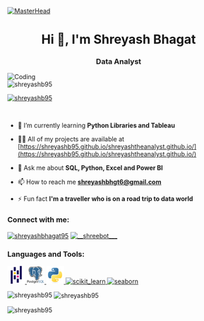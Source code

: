 [![MasterHead](https://nielseniq.com/wp-content/uploads/sites/4/2021/02/data-science-icon-animation-banner-clockwise-4.gif?w=1024)](https://github.com/ShreyashB95/ShreyashB95)
<h1 align="center">Hi 👋, I'm Shreyash Bhagat</h1>
<h3 align="center">Data Analyst </h3>
<img align="right" alt="Coding" width="1280" src="https://i.pinimg.com/originals/fc/71/63/fc71635c7f1b09ed30413f59bb749582.gif">

<p align="left"> <img src="https://komarev.com/ghpvc/?username=shreyashb95&label=Profile%20views&color=0e75b6&style=flat" alt="shreyashb95" /> </p>

<p align="left"> <a href="https://github.com/ryo-ma/github-profile-trophy"><img src="https://github-profile-trophy.vercel.app/?username=shreyashb95" alt="shreyashb95" /></a> </p>

<p align="left"> <a href="https://twitter.com/" target="blank"><img src="https://img.shields.io/twitter/follow/?logo=twitter&style=for-the-badge" alt="" /></a> </p>

- 🌱 I’m currently learning **Python Libraries and Tableau**

- 👨‍💻 All of my projects are available at [https://shreyashb95.github.io/shreyashtheanalyst.github.io/](https://shreyashb95.github.io/shreyashtheanalyst.github.io/)

- 💬 Ask me about **SQL, Python, Excel and Power BI**

- 📫 How to reach me **shreyashbhgt6@gmail.com**

- ⚡ Fun fact **I'm a traveller who is on a road trip to data world**

<h3 align="left">Connect with me:</h3>
<p align="left">
<a href="https://linkedin.com/in/shreyashbhagat95" target="blank"><img align="center" src="https://raw.githubusercontent.com/rahuldkjain/github-profile-readme-generator/master/src/images/icons/Social/linked-in-alt.svg" alt="shreyashbhagat95" height="30" width="40" /></a>
<a href="https://instagram.com/__shreebot___" target="blank"><img align="center" src="https://raw.githubusercontent.com/rahuldkjain/github-profile-readme-generator/master/src/images/icons/Social/instagram.svg" alt="__shreebot___" height="30" width="40" /></a>
</p>

<h3 align="left">Languages and Tools:</h3>
<p align="left"> <a href="https://pandas.pydata.org/" target="_blank" rel="noreferrer"> <img src="https://raw.githubusercontent.com/devicons/devicon/2ae2a900d2f041da66e950e4d48052658d850630/icons/pandas/pandas-original.svg" alt="pandas" width="40" height="40"/> </a> <a href="https://www.postgresql.org" target="_blank" rel="noreferrer"> <img src="https://raw.githubusercontent.com/devicons/devicon/master/icons/postgresql/postgresql-original-wordmark.svg" alt="postgresql" width="40" height="40"/> </a> <a href="https://www.python.org" target="_blank" rel="noreferrer"> <img src="https://raw.githubusercontent.com/devicons/devicon/master/icons/python/python-original.svg" alt="python" width="40" height="40"/> </a> <a href="https://scikit-learn.org/" target="_blank" rel="noreferrer"> <img src="https://upload.wikimedia.org/wikipedia/commons/0/05/Scikit_learn_logo_small.svg" alt="scikit_learn" width="40" height="40"/> </a> <a href="https://seaborn.pydata.org/" target="_blank" rel="noreferrer"> <img src="https://seaborn.pydata.org/_images/logo-mark-lightbg.svg" alt="seaborn" width="40" height="40"/> </a> </p>

<p><img align="left" src="https://github-readme-stats.vercel.app/api/top-langs?username=shreyashb95&show_icons=true&locale=en&layout=compact" alt="shreyashb95" /></p>

<p>&nbsp;<img align="center" src="https://github-readme-stats.vercel.app/api?username=shreyashb95&show_icons=true&locale=en" alt="shreyashb95" /></p>

<p><img align="center" src="https://github-readme-streak-stats.herokuapp.com/?user=shreyashb95&" alt="shreyashb95" /></p>
